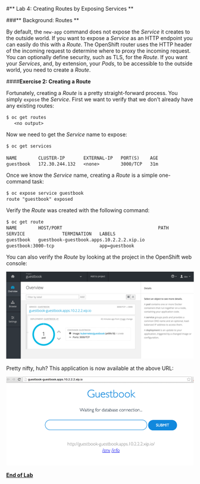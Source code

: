 #** Lab 4: Creating Routes by Exposing Services **

###** Background: Routes **

By default, the `new-app` command does not expose the *Service* it creates to
the outside world. If you want to expose a *Service* as an HTTP endpoint you can
easily do this with a *Route*. The OpenShift router uses the HTTP header of the
incoming request to determine where to proxy the incoming request. You can
optionally define security, such as TLS, for the *Route*. If you want your
*Services*, and, by extension, your *Pods*,  to be accessible to the outside
world, you need to create a *Route*.

####**Exercise 2: Creating a Route**

Fortunately, creating a *Route* is a pretty straight-forward process.  You simply
`expose` the *Service*. First we want to verify that we don't already have any
existing routes:

````
$ oc get routes
   <no output>
````

Now we need to get the *Service* name to expose:

````
$ oc get services

NAME        CLUSTER-IP       EXTERNAL-IP   PORT(S)    AGE
guestbook   172.30.244.132   <none>        3000/TCP   31m
````

Once we know the *Service* name, creating a *Route* is a simple one-command task:

````
$ oc expose service guestbook
route "guestbook" exposed
````

Verify the *Route* was created with the following command:

````
$ oc get route
NAME        HOST/PORT                                    PATH      SERVICE              TERMINATION   LABELS
guestbook   guestbook-guestbook.apps.10.2.2.2.xip.io             guestbook:3000-tcp                 app=guestbook
````

You can also verify the *Route* by looking at the project in the OpenShift web console:

![Route](images/route.png)

Pretty nifty, huh?  This application is now available at the above URL:

![Route](images/route2.png)

**[End of Lab](/)**
